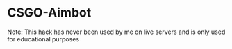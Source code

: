 # CSGO-Aimbot
Note: This hack has never been used by me on live servers and is only used for educational purposes
